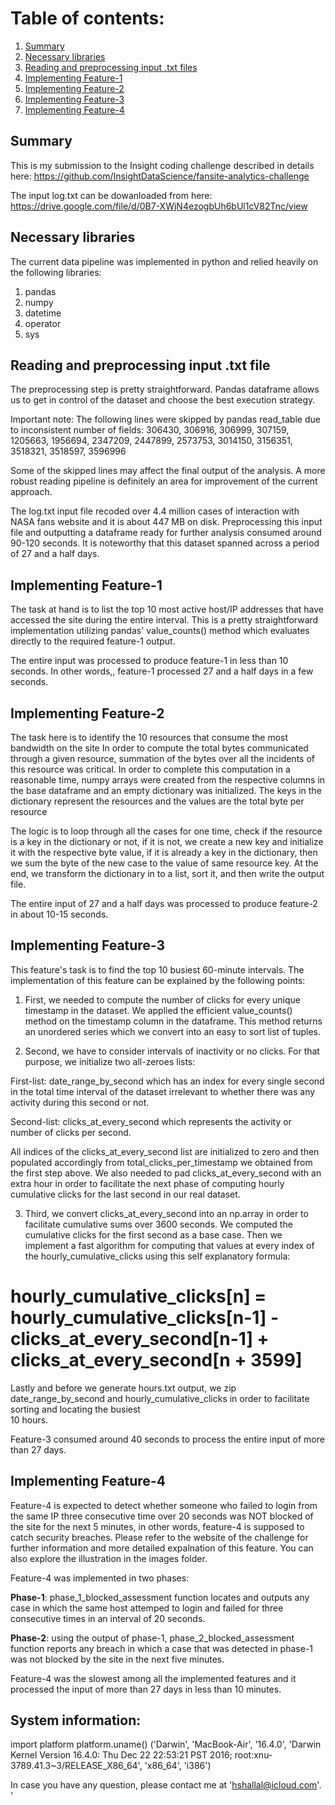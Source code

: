 # Table of contents:
1. [Summary](README.md#Summary)
2. [Necessary libraries](README.md#Necessary-libraries)
3. [Reading and preprocessing input .txt files](README.md#Reading-and-preprocessing-input-.txt-file)
4. [Implementing Feature-1](README.md#Implementing-Feature-1)
5. [Implementing Feature-2](README.md#Implementing-Feature-2)
6. [Implementing Feature-3](README.md#Implementing-Feature-3)
7. [Implementing Feature-4](README.md#Implementing-Feature-4)


## Summary
This is my submission to the Insight coding challenge described in details here: https://github.com/InsightDataScience/fansite-analytics-challenge

The input log.txt can be dowanloaded from here: https://drive.google.com/file/d/0B7-XWjN4ezogbUh6bUl1cV82Tnc/view

## Necessary libraries

The current data pipeline was implemented in python and relied heavily on the following libraries:

1) pandas
2) numpy
3) datetime
4) operator
5) sys

## Reading and preprocessing input .txt file

The preprocessing step is pretty straightforward. Pandas dataframe allows us to get in control of the dataset and choose the 
best execution strategy. 

Important note: The following lines were skipped by pandas read_table due to inconsistent number of fields:
306430, 306916, 306999, 307159, 1205663, 1956694, 2347209, 2447899, 2573753, 3014150, 3156351, 3518321, 3518597, 3596996

Some of the skipped lines may affect the final output of the analysis. A more robust reading pipeline is definitely an area for improvement of the current 
approach.

The log.txt input file recoded over 4.4 million cases of interaction with NASA fans website and it is about 447 MB on disk. Preprocessing this input file and 
outputting a dataframe ready for further analysis consumed around 90-120 seconds. It is noteworthy that this dataset spanned across a period of 27 and a half 
days.

## Implementing Feature-1

The task at hand is to list the top 10 most active host/IP addresses that have accessed the site during the entire interval.
This is a pretty straightforward implementation utilizing pandas' value_counts() method which evaluates directly to the required feature-1 output.

The entire input was processed to produce feature-1 in less than 10 seconds. In other words,, feature-1 processed 27 and a half days in a few seconds.

## Implementing Feature-2

The task here is to identify the 10 resources that consume the most bandwidth on the site
In order to compute the total bytes communicated through a given resource, summation of the bytes over all the incidents
of this resource was critical. In order to complete this computation in a reasonable time, numpy arrays were created from
the respective columns in the base dataframe and an empty dictionary was initialized. The keys in the dictionary represent
the resources and the values are the total byte per resource

The logic is to loop through all the cases for one time, check if the resource is a key in the dictionary or not, if it is 
not, we create a new key and initialize it with the respective byte value, if it is already a key in the dictionary, then we 
sum the byte of the new case to the value of same resource key. At the end, we transform the dictionary in to a list, sort 
it, and then write the output file.

The entire input of 27 and a half days was processed to produce feature-2 in about 10-15 seconds.


## Implementing Feature-3

This feature's task is to find the top 10 busiest 60-minute intervals. The implementation of this feature can be explained by the following points:

1) First, we needed to compute the number of clicks for every unique timestamp in the dataset. We applied the efficient value_counts() method on the timestamp
column in the dataframe. This method returns an unordered series which we convert into an easy to sort list of tuples.

2) Second, we have to consider intervals of inactivity or no clicks. For that purpose, we initialize two all-zeroes lists:

First-list: date_range_by_second which has an index for every single second in the total time interval of the dataset irrelevant to whether there was any activity during this second or not.

Second-list: clicks_at_every_second which represents the activity or number of clicks per second. 

All indices of the clicks_at_every_second list are initialized to zero and then populated accordingly from total_clicks_per_timestamp we obtained from the first
step above. We also needed to pad clicks_at_every_second with an extra hour in order to facilitate the next phase of computing hourly cumulative clicks for the
last second in our real dataset.

3) Third, we convert clicks_at_every_second into an np.array in order to facilitate cumulative sums over 3600 seconds. We computed the cumulative clicks for the
first second as a base case. Then we implement a fast algorithm for computing that values at every index of the hourly_cumulative_clicks using this self
explanatory formula:

# hourly_cumulative_clicks[n] = hourly_cumulative_clicks[n-1] - clicks_at_every_second[n-1] + clicks_at_every_second[n + 3599]

Lastly and before we generate hours.txt output, we zip date_range_by_second and hourly_cumulative_clicks in order to facilitate sorting and locating the busiest        
10 hours.

Feature-3 consumed around 40 seconds to process the entire input of more than 27 days.


## Implementing Feature-4

Feature-4 is expected to detect whether someone who failed to login from the same IP three consecutive time over 20 seconds was NOT blocked of the site for the 
next 5 minutes, in other words, feature-4 is supposed to catch security breaches. Please refer to the website of the challenge for further information and more 
detailed expalnation of this feature. You can also explore the illustration in the images folder.

Feature-4 was implemented in two phases:

**Phase-1**: phase_1_blocked_assessment function locates and outputs any case in which the same host attemped to login and failed for three consecutive times in 
an interval of 20 seconds. 

**Phase-2**: using the output of phase-1, phase_2_blocked_assessment function reports any breach in which a case that was detected in phase-1 was not blocked 
by the site in the next five minutes.

Feature-4 was the slowest among all the implemented features and it processed the input of more than 27 days in less than 10 minutes.


## System information:

import platform
platform.uname()
('Darwin',
'MacBook-Air',
'16.4.0',
'Darwin Kernel Version 16.4.0: Thu Dec 22 22:53:21 PST 2016; root:xnu-3789.41.3~3/RELEASE_X86_64',
'x86_64',
'i386')


In case you have any question, please contact me at 'hshallal@icloud.com'. '
